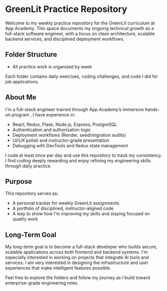 # GreenLit Practice Repository

Welcome to my weekly practice repository for the GreenLit curriculum at App Academy. This space documents my ongoing technical growth as a full-stack software engineer, with a focus on clean architecture, scalable backend services, and disciplined deployment workflows.

## Folder Structure

- All practice work is organized by week


Each folder contains daily exercises, coding challenges, and code I did for job applications.

## About Me

I'm a full-stack engineer trained through App Academy’s immersive hands-on program , I have experience in:

- React, Redux, Flask, Node.js, Express, PostgreSQL
- Authentication and authorization logic
- Deployment workflows (Render, seed/migration audits)
- UI/UX polish and instructor-grade presentation
- Debugging with DevTools and Redux state management

I code at least once per day and use this repository to track my consistency. I find coding deeply rewarding and enjoy refining my engineering skills through daily practice.

## Purpose

This repository serves as:

- A personal tracker for weekly GreenLit assignments
- A portfolio of disciplined, instructor-aligned code
- A way to show how I’m improving my skills and staying focused on quality work

## Long-Term Goal

My long-term goal is to become a full-stack developer who builds secure, scalable applications across both frontend and backend systems. I'm especially interested in working on projects that integrate AI tools and services. I am very interested in designing the infrastructure and user experiences that make intelligent features possible.




Feel free to explore the folders and follow my journey as I build toward enterprise-grade engineering roles.